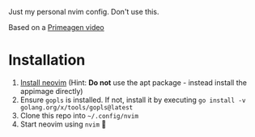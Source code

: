 Just my personal nvim config. Don't use this.

Based on a [Primeagen video](https://www.youtube.com/watch?v=w7i4amO_zaE)

# Installation
1. [Install neovim](https://github.com/neovim/neovim/blob/master/INSTALL.md#appimage-universal-linux-package) (Hint: **Do not** use the apt package - instead install the appimage directly)
2. Ensure `gopls` is installed. If not, install it by executing `go install -v golang.org/x/tools/gopls@latest`
3. Clone this repo into `~/.config/nvim`
4. Start neovim using `nvim` 🚀
